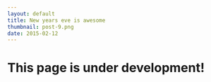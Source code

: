 ```yaml
---
layout: default
title: New years eve is awesome
thumbnail: post-9.png
date: 2015-02-12
---
```


# This page is under development!
